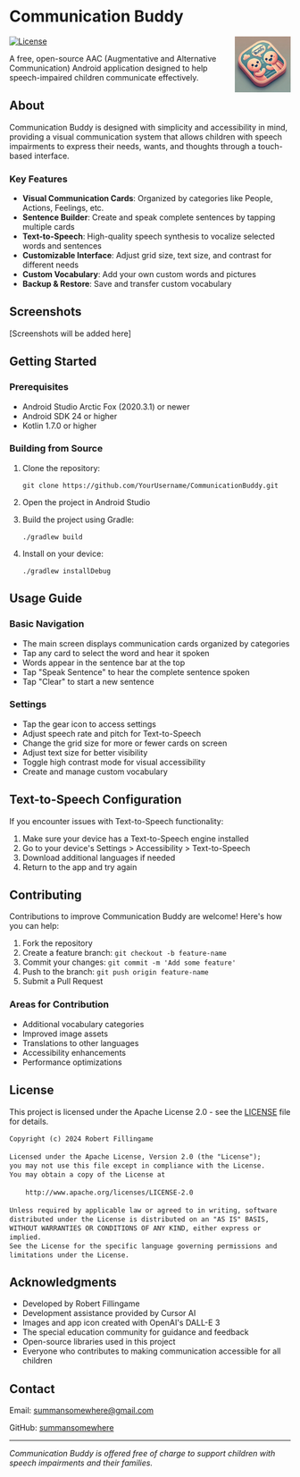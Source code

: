 # Communication Buddy

<img src="app/src/main/res/mipmap-xxxhdpi/ic_launcher.png" width="100" align="right" alt="Communication Buddy Logo">

[![License](https://img.shields.io/badge/License-Apache%202.0-blue.svg)](https://opensource.org/licenses/Apache-2.0)

A free, open-source AAC (Augmentative and Alternative Communication) Android application designed to help speech-impaired children communicate effectively.

## About

Communication Buddy is designed with simplicity and accessibility in mind, providing a visual communication system that allows children with speech impairments to express their needs, wants, and thoughts through a touch-based interface.

### Key Features

- **Visual Communication Cards**: Organized by categories like People, Actions, Feelings, etc.
- **Sentence Builder**: Create and speak complete sentences by tapping multiple cards
- **Text-to-Speech**: High-quality speech synthesis to vocalize selected words and sentences
- **Customizable Interface**: Adjust grid size, text size, and contrast for different needs
- **Custom Vocabulary**: Add your own custom words and pictures
- **Backup & Restore**: Save and transfer custom vocabulary

## Screenshots

[Screenshots will be added here]

## Getting Started

### Prerequisites

- Android Studio Arctic Fox (2020.3.1) or newer
- Android SDK 24 or higher
- Kotlin 1.7.0 or higher

### Building from Source

1. Clone the repository:
   ```
   git clone https://github.com/YourUsername/CommunicationBuddy.git
   ```

2. Open the project in Android Studio

3. Build the project using Gradle:
   ```
   ./gradlew build
   ```

4. Install on your device:
   ```
   ./gradlew installDebug
   ```

## Usage Guide

### Basic Navigation

- The main screen displays communication cards organized by categories
- Tap any card to select the word and hear it spoken
- Words appear in the sentence bar at the top
- Tap "Speak Sentence" to hear the complete sentence spoken
- Tap "Clear" to start a new sentence

### Settings

- Tap the gear icon to access settings
- Adjust speech rate and pitch for Text-to-Speech
- Change the grid size for more or fewer cards on screen
- Adjust text size for better visibility
- Toggle high contrast mode for visual accessibility
- Create and manage custom vocabulary

## Text-to-Speech Configuration

If you encounter issues with Text-to-Speech functionality:

1. Make sure your device has a Text-to-Speech engine installed
2. Go to your device's Settings > Accessibility > Text-to-Speech
3. Download additional languages if needed
4. Return to the app and try again

## Contributing

Contributions to improve Communication Buddy are welcome! Here's how you can help:

1. Fork the repository
2. Create a feature branch: `git checkout -b feature-name`
3. Commit your changes: `git commit -m 'Add some feature'`
4. Push to the branch: `git push origin feature-name`
5. Submit a Pull Request

### Areas for Contribution

- Additional vocabulary categories
- Improved image assets
- Translations to other languages
- Accessibility enhancements
- Performance optimizations

## License

This project is licensed under the Apache License 2.0 - see the [LICENSE](LICENSE) file for details.

```
Copyright (c) 2024 Robert Fillingame

Licensed under the Apache License, Version 2.0 (the "License");
you may not use this file except in compliance with the License.
You may obtain a copy of the License at

    http://www.apache.org/licenses/LICENSE-2.0

Unless required by applicable law or agreed to in writing, software
distributed under the License is distributed on an "AS IS" BASIS,
WITHOUT WARRANTIES OR CONDITIONS OF ANY KIND, either express or implied.
See the License for the specific language governing permissions and
limitations under the License.
```

## Acknowledgments

- Developed by Robert Fillingame
- Development assistance provided by Cursor AI
- Images and app icon created with OpenAI's DALL-E 3
- The special education community for guidance and feedback
- Open-source libraries used in this project
- Everyone who contributes to making communication accessible for all children

## Contact

Email: summansomewhere@gmail.com

GitHub: [summansomewhere](https://github.com/summansomewhere)

---

*Communication Buddy is offered free of charge to support children with speech impairments and their families.* 